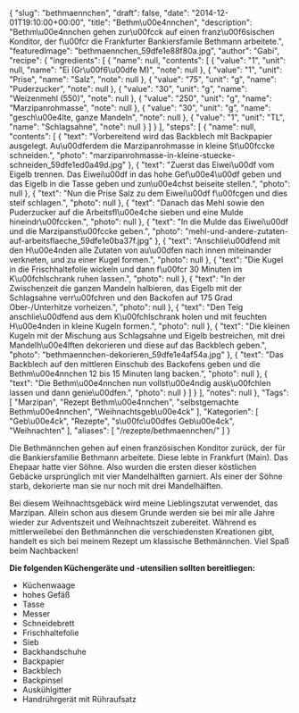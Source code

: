 {
    "slug": "bethmaennchen",
    "draft": false,
    "date": "2014-12-01T19:10:00+00:00",
    "title": "Bethm\u00e4nnchen",
    "description": "Bethm\u00e4nnchen gehen zur\u00fcck auf einen franz\u00f6sischen Konditor, der f\u00fcr die Frankfurter Bankiersfamile Bethmann arbeitete.",
    "featuredImage": "bethmaennchen_59dfe1e88f80a.jpg",
    "author": "Gabi",
    "recipe": {
        "ingredients": [
            {
                "name": null,
                "contents": [
                    {
                        "value": "1",
                        "unit": null,
                        "name": "Ei (Gr\u00f6\u00dfe M)",
                        "note": null
                    },
                    {
                        "value": "1",
                        "unit": "Prise",
                        "name": "Salz",
                        "note": null
                    },
                    {
                        "value": "75",
                        "unit": "g",
                        "name": "Puderzucker",
                        "note": null
                    },
                    {
                        "value": "30",
                        "unit": "g",
                        "name": "Weizenmehl (550)",
                        "note": null
                    },
                    {
                        "value": "250",
                        "unit": "g",
                        "name": "Marzipanrohmasse",
                        "note": null
                    },
                    {
                        "value": "30",
                        "unit": "g",
                        "name": "gesch\u00e4lte, ganze Mandeln",
                        "note": null
                    },
                    {
                        "value": "1",
                        "unit": "TL",
                        "name": "Schlagsahne",
                        "note": null
                    }
                ]
            }
        ],
        "steps": [
            {
                "name": null,
                "contents": [
                    {
                        "text": "Vorbereitend wird das Backblech mit Backpapier ausgelegt. Au\u00dferdem die Marzipanrohmasse in kleine St\u00fccke schneiden.",
                        "photo": "marzipanrohmasse-in-kleine-stuecke-schneiden_59dfe1ed0a49d.jpg"
                    },
                    {
                        "text": "Zuerst das Eiwei\u00df vom Eigelb trennen. Das Eiwei\u00df in das  hohe Gef\u00e4\u00df geben und das Eigelb in die Tasse geben und zun\u00e4chst beiseite stellen.",
                        "photo": null
                    },
                    {
                        "text": "Nun die Prise Salz zu dem Eiwei\u00df f\u00fcgen und dies steif schlagen.",
                        "photo": null
                    },
                    {
                        "text": "Danach das Mehl sowie den Puderzucker auf die Arbeitsfl\u00e4che sieben und eine Mulde hineindr\u00fccken.",
                        "photo": null
                    },
                    {
                        "text": "In die Mulde das Eiwei\u00df und die Marzipanst\u00fccke geben.",
                        "photo": "mehl-und-andere-zutaten-auf-arbeitsflaeche_59dfe1e0ba37f.jpg"
                    },
                    {
                        "text": "Anschlie\u00dfend mit den H\u00e4nden alle Zutaten von au\u00dfen nach innen miteinander verkneten, und zu einer Kugel formen.",
                        "photo": null
                    },
                    {
                        "text": "Die Kugel in die Frischhaltefolie wickeln und dann f\u00fcr 30 Minuten im K\u00fchlschrank ruhen lassen.",
                        "photo": null
                    },
                    {
                        "text": "In der Zwischenzeit die ganzen Mandeln halbieren, das Eigelb mit der Schlagsahne verr\u00fchren und den Backofen auf 175 Grad Ober-\/Unterhitze vorheizen.",
                        "photo": null
                    },
                    {
                        "text": "Den Teig anschlie\u00dfend aus dem K\u00fchlschrank holen und mit feuchten H\u00e4nden in kleine Kugeln formen.",
                        "photo": null
                    },
                    {
                        "text": "Die kleinen Kugeln mit der Mischung aus Schlagsahne und Eigelb bestreichen, mit drei Mandelh\u00e4lften dekorieren und diese auf das Backblech geben.",
                        "photo": "bethmaennchen-dekorieren_59dfe1e4af54a.jpg"
                    },
                    {
                        "text": "Das Backblech auf den mittleren Einschub des Backofens geben und die Bethm\u00e4nnchen 12 bis 15 Minuten lang backen.",
                        "photo": null
                    },
                    {
                        "text": "Die Bethm\u00e4nnchen nun vollst\u00e4ndig ausk\u00fchlen lassen und dann genie\u00dfen.",
                        "photo": null
                    }
                ]
            }
        ],
        "notes": null
    },
    "Tags": [
        "Marzipan",
        "Rezept Bethm\u00e4nnchen",
        "selbstgemachte Bethm\u00e4nnchen",
        "Weihnachtsgeb\u00e4ck"
    ],
    "Kategorien": [
        "Geb\u00e4ck",
        "Rezepte",
        "s\u00fc\u00dfes Geb\u00e4ck",
        "Weihnachten"
    ],
    "aliases": [
        "\/rezepte\/bethmaennchen\/"
    ]
}

Die Bethmännchen gehen auf einen französischen Konditor zurück, der für die Bankiersfamilie Bethmann arbeitete. Diese lebte in Frankfurt (Main). Das Ehepaar hatte vier Söhne. Also wurden die ersten dieser köstlichen Gebäcke ursprünglich mit vier Mandelhälften garniert. Als einer der Söhne starb, dekorierte man sie nur noch mit drei Mandelhälften.

Bei diesem Weihnachtsgebäck wird meine Lieblingszutat verwendet, das Marzipan. Allein schon aus diesem Grunde werden sie bei mir alle Jahre wieder zur Adventszeit und Weihnachtszeit zubereitet. Während es mittlerweilebei den Bethmännchen die verschiedensten Kreationen gibt, handelt es sich bei meinem Rezept um klassische Bethmännchen. Viel Spaß beim Nachbacken!

**Die folgenden Küchengeräte und -utensilien sollten bereitliegen:**

 * Küchenwaage
 * hohes Gefäß
 * Tasse
 * Messer
 * Schneidebrett
 * Frischhaltefolie
 * Sieb
 * Backhandschuhe
 * Backpapier
 * Backblech
 * Backpinsel
 * Auskühlgitter
 * Handrührgerät mit Rühraufsatz